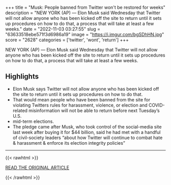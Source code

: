 +++
title = "Musk: People banned from Twitter won't be restored for weeks"
description = "NEW YORK (AP) — Elon Musk said Wednesday that Twitter will not allow anyone who has been kicked off the site to return until it sets up procedures on how to do that, a process that will take at least a few weeks."
date = "2022-11-03 03:27:55"
slug = "63633518ebe571f3d6986a19"
image = "https://i.imgur.com/bgSDhHN.jpg"
score = "2628"
categories = ['twitter', 'wont', 'return']
+++

NEW YORK (AP) — Elon Musk said Wednesday that Twitter will not allow anyone who has been kicked off the site to return until it sets up procedures on how to do that, a process that will take at least a few weeks.

## Highlights

- Elon Musk says Twitter will not allow anyone who has been kicked off the site to return until it sets up procedures on how to do that.
- That would mean people who have been banned from the site for violating Twitters rules for harassment, violence, or election and COVID-related misinformation will not be able to return before next Tuesday’s U.S.
- mid-term elections.
- The pledge came after Musk, who took control of the social-media site last week after buying it for $44 billion, said he had met with a handful of civil-society leaders “about how Twitter will continue to combat hate & harassment & enforce its election integrity policies”

---

{{< rawhtml >}}
  <p class="article-category">
    <a target="_blank" href="https://apnews.com/article/elon-musk-twitter-inc-technology-elliot-page-business-cb9fdc9788e74cffba4350ccbb6963f8">READ THE ORIGINAL ARTICLE</a>
  </p>
{{< /rawhtml >}}

